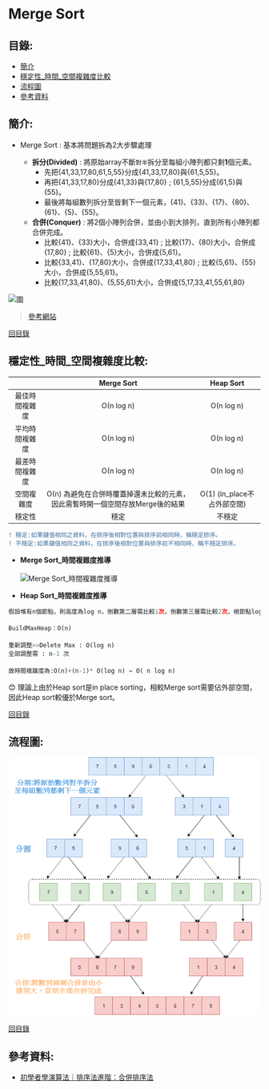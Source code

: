 Merge Sort
=====

目錄:
---
* [簡介](#簡介)
* [穩定性_時間_空間複雜度比較](#穩定性_時間_空間複雜度比較)
* [流程圖](#流程圖)
* [參考資料](#參考資料)


簡介:
-----

* Merge Sort : 基本將問題拆為2大步驟處理


    * **拆分(Divided)** : 將原始array不斷`對半`拆分至每組小陣列都只剩**1**個元素。
      * 先把{41,33,17,80,61,5,55}分成{41,33,17,80}與{61,5,55}。
      * 再把{41,33,17,80}分成{41,33}與{17,80} ; {61,5,55}分成{61,5}與{55}。
      * 最後將每組數列拆分至皆剩下一個元素，{41}、{33}、{17}、{80}、{61}、{5}、{55}。
    * **合併(Conquer)** : 將2個小陣列合併，並由小到大排列，直到所有小陣列都合併完成。
      * 比較{41}、{33}大小，合併成{33,41} ; 比較{17}、{80}大小，合併成{17,80} ; 比較{61}、{5}大小，合併成{5,61}。
      * 比較{33,41}、{17,80}大小，合併成{17,33,41,80} ; 比較{5,61}、{55}大小，合併成{5,55,61}。
      * 比較{17,33,41,80}、{5,55,61}大小，合併成{5,17,33,41,55,61,80}

![圖](https://miro.medium.com/max/2648/1*lbHMJmGtjb_qe943kE_bmg.jpeg)

>[參考網站](https://medium.com/appworks-school/%E5%88%9D%E5%AD%B8%E8%80%85%E5%AD%B8%E6%BC%94%E7%AE%97%E6%B3%95-%E6%8E%92%E5%BA%8F%E6%B3%95%E9%80%B2%E9%9A%8E-%E5%90%88%E4%BD%B5%E6%8E%92%E5%BA%8F%E6%B3%95-6252651c6f7e)


[回目錄](https://github.com/imucici/my-learning-note/blob/master/%E4%B8%8A%E8%AA%B2%E5%85%A7%E5%AE%B9%E7%AD%86%E8%A8%98/%E7%AC%AC%E5%85%AD%E9%80%B1%E4%B8%8A%E8%AA%B2%E9%80%B2%E5%BA%A6.md#%E7%9B%AE%E9%8C%84)

穩定性_時間_空間複雜度比較:
----

|         |     Merge Sort     |  	Heap Sort |
| :-------------: |:-------------:| :------------:|
| 最佳時間複雜度        | Ο(n log n)    |Ο(n log n)|
| 平均時間複雜度        | Ο(n log n)     |   Ο(n log n)|
| 最差時間複雜度         | Ο(n log n)     |  Ο(n log n)|
|空間複雜度| Ο(n) 為避免在合併時覆蓋掉還未比較的元素，因此需暫時開一個空間存放Merge後的結果| Ο(1) (in_place不占外部空間)|
|穩定性|穩定|不穩定|

```diff
! 穩定:如果鍵值相同之資料，在排序後相對位置與排序前相同時，稱穩定排序。
! 不穩定:如果鍵值相同之資料，在排序後相對位置與排序前不相同時，稱不穩定排序。
````

* **Merge Sort_時間複雜度推導**
<br></br>
![Merge Sort_時間複雜度推導](https://github.com/imucici/my-learning-note/blob/master/%E5%9C%96%E7%89%87/Merge%20Sort_%E6%99%82%E9%96%93%E8%A4%87%E9%9B%9C%E5%BA%A6.jpg)


* **Heap Sort_時間複雜度推導**

```python
假設堆有n個節點，則高度為log n，倒數第二層需比較1次，倒數第三層需比較2次，根節點log n次。

BuildMaxHeap：Ο(n)

重新調整>>Delete Max : Ο(log n)
全部調整需 : n-1 次

故時間複雜度為:Ο(n)+(n-1)* Ο(log n) = Ο( n log n)
```
:blush: 理論上由於Heap sort是in place sorting，相較Merge sort需要佔外部空間，因此Heap sort較優於Merge sort。


[回目錄](https://github.com/imucici/my-learning-note/blob/master/%E4%B8%8A%E8%AA%B2%E5%85%A7%E5%AE%B9%E7%AD%86%E8%A8%98/%E7%AC%AC%E5%85%AD%E9%80%B1%E4%B8%8A%E8%AA%B2%E9%80%B2%E5%BA%A6.md#%E7%9B%AE%E9%8C%84)

流程圖:
-----

![Merge Sort](https://github.com/imucici/my-learning-note/blob/master/%E5%9C%96%E7%89%87/Merge%20Sort_%E6%B5%81%E7%A8%8B%E5%9C%96.png)


[回目錄](https://github.com/imucici/my-learning-note/blob/master/%E4%B8%8A%E8%AA%B2%E5%85%A7%E5%AE%B9%E7%AD%86%E8%A8%98/%E7%AC%AC%E5%85%AD%E9%80%B1%E4%B8%8A%E8%AA%B2%E9%80%B2%E5%BA%A6.md#%E7%9B%AE%E9%8C%84)



參考資料:
-----

* [初學者學演算法｜排序法進階：合併排序法](https://medium.com/appworks-school/%E5%88%9D%E5%AD%B8%E8%80%85%E5%AD%B8%E6%BC%94%E7%AE%97%E6%B3%95-%E6%8E%92%E5%BA%8F%E6%B3%95%E9%80%B2%E9%9A%8E-%E5%90%88%E4%BD%B5%E6%8E%92%E5%BA%8F%E6%B3%95-6252651c6f7e)
